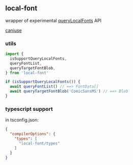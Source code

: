 ## local-font

wrapper of experimental [queryLocalFonts](https://developer.mozilla.org/en-US/docs/Web/API/Window/queryLocalFonts) API

[caniuse](https://caniuse.com/?search=querylocal)

### utils

```ts
import {
  isSupportQueryLocalFonts,
  queryFontList,
  queryTargetFontBlob,
} from 'local-font'

if (isSupportQueryLocalFonts()) {
  await queryFontList() // ==> FontData[]
  await queryTargetFontBlob('ComicSansMS') // ==> Blob
}
```

### typescript support

in tsconfig.json:

```json
{
  "compilerOptions": {
    "types": [
      "local-font/types"
    ]
  }
}
```